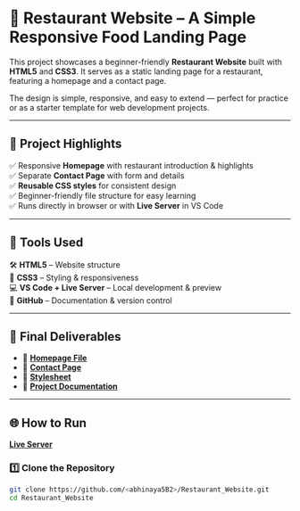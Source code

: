 # 🍴 Restaurant Website – A Simple Responsive Food Landing Page  

This project showcases a beginner-friendly **Restaurant Website** built with **HTML5** and **CSS3**. It serves as a static landing page for a restaurant, featuring a homepage and a contact page.  

The design is simple, responsive, and easy to extend — perfect for practice or as a starter template for web development projects.  

---

## 🚀 Project Highlights  

✅ Responsive **Homepage** with restaurant introduction & highlights  
✅ Separate **Contact Page** with form and details  
✅ **Reusable CSS styles** for consistent design  
✅ Beginner-friendly file structure for easy learning  
✅ Runs directly in browser or with **Live Server** in VS Code  

---

## 🧰 Tools Used  

🛠️ **HTML5** – Website structure  
🎨 **CSS3** – Styling & responsiveness  
💻 **VS Code + Live Server** – Local development & preview  
📂 **GitHub** – Documentation & version control  

---

## 📁 Final Deliverables  

- 📄 **[Homepage File](./index.html)**  
- 📩 **[Contact Page](./contact.html)**  
- 🎨 **[Stylesheet](./styles.css)**  
- 📝 **[Project Documentation](./README.md)**  

---

## 🌐 How to Run  
**[Live Server](./http://127.0.0.1:5500/index.html#)**  
### 1️⃣ Clone the Repository  
```bash
git clone https://github.com/<abhinaya5B2>/Restaurant_Website.git
cd Restaurant_Website

